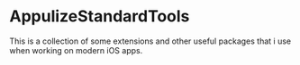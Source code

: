 # AppulizeStandardTools

This is a collection of some extensions and other useful packages that i use when working on modern iOS apps.

